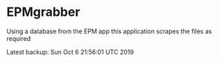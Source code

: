 # EPMgrabber
Using a database from the EPM app this application scrapes the files as required


Latest backup: Sun Oct 6 21:56:01 UTC 2019
